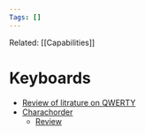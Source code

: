 ```yaml
---
Tags: []
---
```

Related: [[Capabilities]]
# Keyboards
- [Review of litrature on QWERTY](https://www.lesswrong.com/posts/dTaL7qDreYirurgez/how-bad-is-qwerty-really-a-review-of-the-literature-such-as)
- [Charachorder](charachorder.com)
	- [Review](https://hackaday.com/2022/01/12/the-charachorder-keyboard-is-too-fast-for-competition/)